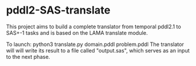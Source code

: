 # pddl2-SAS-translate

This project aims to build a complete translator from temporal pddl2.1 to SAS+-1 tasks
and is based on the LAMA translate module.

To launch: python3 translate.py domain.pddl problem.pddl
The translator will will write its result to a file called "output.sas", which serves as an input to the next phase.
